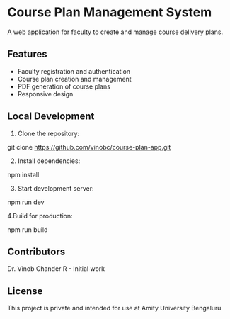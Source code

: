 # Course Plan Management System

A web application for faculty to create and manage course delivery plans.

## Features

- Faculty registration and authentication
- Course plan creation and management
- PDF generation of course plans
- Responsive design

## Local Development

1. Clone the repository:

git clone https://github.com/vinobc/course-plan-app.git

2. Install dependencies:

npm install

3. Start development server:

npm run dev

4.Build for production:

npm run build

## Contributors

Dr. Vinob Chander R - Initial work

## License

This project is private and intended for use at Amity University Bengaluru

